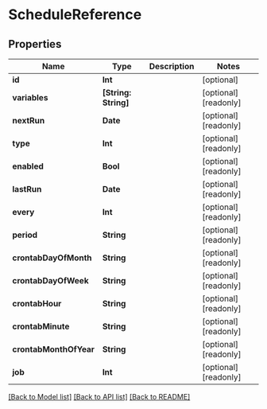 # ScheduleReference

## Properties

Name | Type | Description | Notes
------------ | ------------- | ------------- | -------------
**id** | **Int** |  | [optional] 
**variables** | **[String: String]** |  | [optional] [readonly] 
**nextRun** | **Date** |  | [optional] [readonly] 
**type** | **Int** |  | [optional] [readonly] 
**enabled** | **Bool** |  | [optional] [readonly] 
**lastRun** | **Date** |  | [optional] [readonly] 
**every** | **Int** |  | [optional] [readonly] 
**period** | **String** |  | [optional] [readonly] 
**crontabDayOfMonth** | **String** |  | [optional] [readonly] 
**crontabDayOfWeek** | **String** |  | [optional] [readonly] 
**crontabHour** | **String** |  | [optional] [readonly] 
**crontabMinute** | **String** |  | [optional] [readonly] 
**crontabMonthOfYear** | **String** |  | [optional] [readonly] 
**job** | **Int** |  | [optional] [readonly] 

[[Back to Model list]](../#documentation-for-models) [[Back to API list]](../#documentation-for-api-endpoints) [[Back to README]](../)


